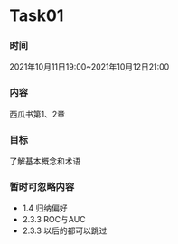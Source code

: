 # Task01 

### 时间

2021年10月11日19:00~2021年10月12日21:00

### 内容

西瓜书第1、2章

### 目标

了解基本概念和术语

### 暂时可忽略内容

- 1.4 归纳偏好
- 2.3.3 ROC与AUC
- 2.3.3 以后的都可以跳过





